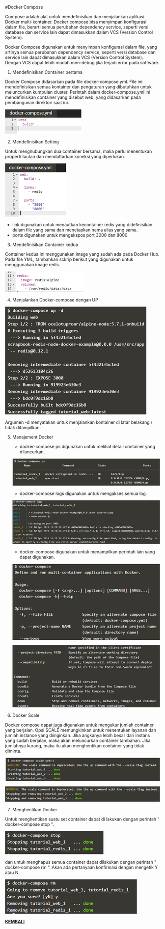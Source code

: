 #Docker Compose

Compose adalah alat untuk mendefinisikan dan menjalankan aplikasi Docker multi-kontainer. 
Docker compose bisa menyimpan konfigurasi dalam file, berarti semua perubahan dependency service, seperti versi database dan service lain dapat dimasukkan dalam VCS (Version Control System).

Docker Compose digunakan untuk menyimpan konfigurasi dalam file, yang artinya semua perubahan dependency service, seperti versi database dan service lain dapat dimasukkan dalam VCS (Version Control System). Dengan VCS dapat lebih mudah men-debug jika terjadi error pada software.

1. Mendefinisikan Container pertama

Docker Compose didasarkan pada file docker-compose.yml. File ini mendefinisikan semua kontainer dan pengaturan yang dibutuhkan untuk meluncurkan kumpulan cluster. Perintah dalam docker-compose.yml ini mendefinisikan container yang disebut web, yang didasarkan pada pembangunan direktori saat ini.

![mendefinisikan file .yml](img/1-a.png)

2. Mendefinisikan Setting

Untuk menghubungkan dua container bersama, maka perlu menentukan properti tautan dan mendaftarkan koneksi yang diperlukan.

![link dan port](img/1-b.png)

- link digunakan untuk menautkan kecontainer redis yang didefinisikan dalam file yang sama dan menetapkan nama alias yang sama.
- ports digunakan untuk mengekspos port 3000 dan 8000.

3. Mendefinisikan Container kedua

Container kedua ini menggunakan image yang sudah ada pada Docker Hub. Pada file YML, tambahkan sckrip berikut yang digunakan untuk menggunakan image redis.

![container ke 2](img/1-c.png)

4. Menjalankan Docker-compose dengan UP

![](img/1-da.png)

Argumen -d menyatakan untuk menjalankan kontainer di latar belakang / tidak ditampilkan.

5. Manajement Docker

	- docker-compose ps digunakan untuk melihat detail container yang diluncurkan.

	![](img/1-e.png)

	- docker-compose logs digunakan untuk mengakses semua log.

	![](img/1-e2a.png)

	- docker-compose digunakan untuk menampilkan perintah lain yang dapat digunakan.

	![](img/1-e3a.png)

	![](img/1-e3b.png)

6. Docker Scale

Docker compose dapat juga digunakan untuk mengukur jumlah container yang berjalan. Opsi SCALE memungkinkan untuk menentukan layanan dan jumlah instance yang diinginkan. Jika angkanya lebih besar dari instans yang sudah berjalan, maka akan meluncurkan container tambahan. Jika jumlahnya kurang, maka itu akan menghentikan container yang tidak diminta.

![](img/1-f.png)

![](img/1-f2.png)

7. Menghentikan Docker

Untuk menghentikan suatu set container dapat di lakukan dengan perintah " docker-compose stop ".

![](img/1-g.png)

dan untuk menghapus semua container dapat dilakukan dengan perintah " docker-compose rm ". Akan ada pertanyaan konfirmasi dengan mengetik Y atau N.

![](img/1-g2.png)



[**KEMBALI**](README.md)

